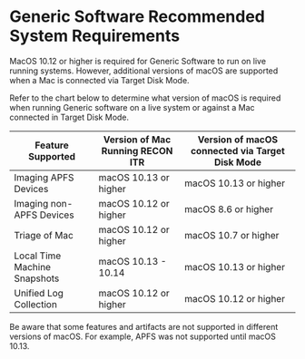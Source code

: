 # Generic Software Recommended System Requirements

MacOS 10.12 or higher is required for Generic Software to run on live running systems. However, additional versions of macOS are supported when a Mac is connected via Target Disk Mode.

Refer to the chart below to determine what version of macOS is required when running Generic software on a live system or against a Mac connected in Target Disk Mode.

| Feature Supported | Version of Mac Running RECON ITR | Version of macOS connected via Target Disk Mode |
|---|---|---|
| Imaging APFS Devices | macOS 10.13 or higher | macOS 10.13 or higher |
| Imaging non-APFS Devices | macOS 10.12 or higher | macOS 8.6 or higher |
| Triage of Mac | macOS 10.12 or higher | macOS 10.7 or higher |
| Local Time Machine Snapshots | macOS 10.13 - 10.14 | macOS 10.13 or higher |
| Unified Log Collection | macOS 10.12 or higher | macOS 10.12 or higher |

Be aware that some features and artifacts are not supported in different versions of macOS. For example, APFS was not supported until macOS 10.13.
